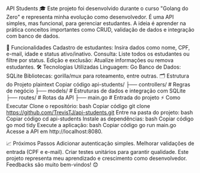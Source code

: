 API Students 🎓
Este projeto foi desenvolvido durante o curso "Golang do Zero" e representa minha evolução como desenvolvedor. É uma API simples, mas funcional, para gerenciar estudantes. A ideia é aprender na prática conceitos importantes como CRUD, validação de dados e integração com banco de dados.

🚀 Funcionalidades
Cadastro de estudantes: Insira dados como nome, CPF, e-mail, idade e status ativo/inativo.
Consulta: Liste todos os estudantes ou filtre por status.
Edição e exclusão: Atualize informações ou remova estudantes.
🛠️ Tecnologias Utilizadas
Linguagem: Go
Banco de Dados: SQLite
Bibliotecas: gorilla/mux para roteamento, entre outras.
🗂️ Estrutura do Projeto
plaintext
Copiar código
api-students/
├── controllers/  # Regras de negócio
├── models/       # Estruturas de dados e integração com SQLite
├── routes/       # Rotas da API
├── main.go       # Entrada do projeto
⚡ Como Executar
Clone o repositório:
bash
Copiar código
git clone https://github.com/TrevisTJ/api-students.git
Entre na pasta do projeto:
bash
Copiar código
cd api-students
Instale as dependências:
bash
Copiar código
go mod tidy
Execute a aplicação:
bash
Copiar código
go run main.go
Acesse a API em http://localhost:8080.

📈 Próximos Passos
Adicionar autenticação simples.
Melhorar validações de entrada (CPF e e-mail).
Criar testes unitários para garantir qualidade.
Este projeto representa meu aprendizado e crescimento como desenvolvedor. Feedbacks são muito bem-vindos! 😊

